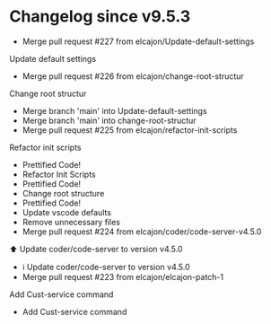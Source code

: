# Changelog since v9.5.3
- Merge pull request #227 from elcajon/Update-default-settings

Update default settings 
- Merge pull request #226 from elcajon/change-root-structur

Change root structur 
- Merge branch 'main' into Update-default-settings 
- Merge branch 'main' into change-root-structur 
- Merge pull request #225 from elcajon/refactor-init-scripts

Refactor init scripts 
- Prettified Code! 
- Refactor Init Scripts 
- Prettified Code! 
- Change root structure 
- Prettified Code! 
- Update vscode defaults 
- Remove unnecessary files 
- Merge pull request #224 from elcajon/coder/code-server-v4.5.0

⬆️ Update coder/code-server to version v4.5.0 
- ℹ️ Update coder/code-server to version v4.5.0 
- Merge pull request #223 from elcajon/elcajon-patch-1

Add Cust-service command 
- Add Cust-service command 
